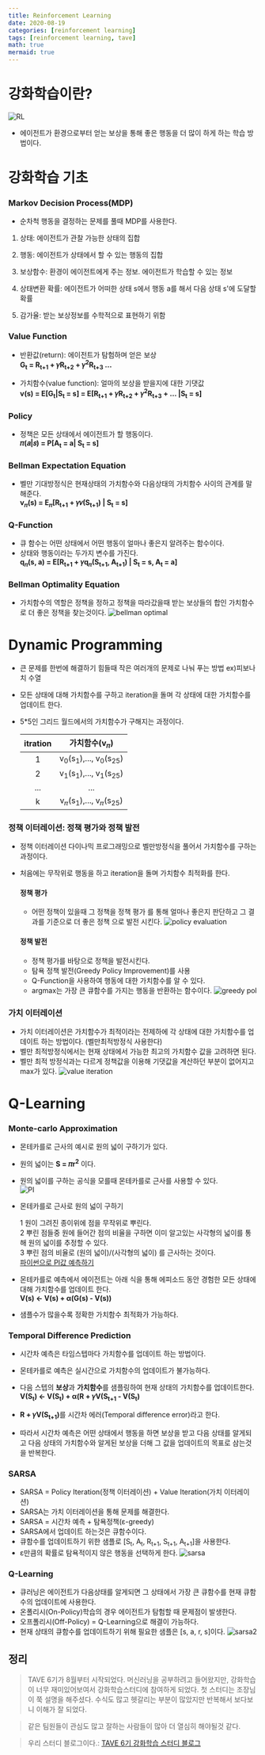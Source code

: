 ```yaml
---
title: Reinforcement Learning
date: 2020-08-19
categories: [reinforcement learning]
tags: [reinforcement learning, tave]
math: true
mermaid: true
---
```


# 강화학습이란?

![RL](/images/img/posts/RL_study_1/RL_img.png)

- 에이전트가 환경으로부터 얻는 보상을 통해 좋은 행동을 더 많이 하게 하는 학습 방법이다.

# 강화학습 기초

### Markov Decision Process(MDP)

- 순차척 행동을 결정하는 문제를 풀때 MDP를 사용한다.

1. 상태: 에이전트가 관찰 가능한 상태의 집합

2. 행동: 에이전트가 상태에서 할 수 있는 행동의 집합

3. 보상함수: 환경이 에이전트에게 주는 정보. 에이전트가 학습할 수 있는 정보

4. 상태변환 확률: 에이전트가 어떠한 상태 s에서 행동 a를 해서 다음 상태 s'에 도달할 확률

5. 감가율: 받는 보상정보를 수학적으로 표현하기 위함

### Value Function

- 반환값(return): 에이전트가 탐험하며 얻은 보상  
  <b>G<sub>t</sub> = R<sub>t+1</sub> + 𝛾R<sub>t+2</sub> + 𝛾<sup>2</sup>R<sub>t+3</sub> ...</b>

- 가치함수(value function): 얼마의 보상을 받을지에 대한 기댓값  
  <b>v(s) = E\[G<sub>t</sub>\|S<sub>t</sub> = s] = E\[R<sub>t+1</sub> + 𝛾R<sub>t+2</sub> + 𝛾<sup>2</sup>R<sub>t+3</sub> + ... \|S<sub>t</sub> = s]</b>

### Policy

- 정책은 모든 상태에서 에이전트가 할 행동이다.  
  <b>𝜋(𝑎\|𝑠) = P\[A<sub>t</sub> = a\| S<sub>t</sub> = s]</b>

### Bellman Expectation Equation

- 벨만 기대방정식은 현재상태의 가치함수와 다음상태의 가치함수 사이의 관계를 말해준다.  
  <b>v<sub>𝜋</sub>(s) = E<sub>𝜋</sub>\[R<sub>t+1</sub> + 𝛾𝑣(S<sub>t+1</sub>) \| S<sub>t</sub> = s]</b>

### Q-Function

- 큐 함수는 어떤 상태에서 어떤 행동이 얼마나 좋은지 알려주는 함수이다.
- 상태와 행동이라는 두가지 변수를 가진다.  
  <b>q<sub>𝜋</sub>(s, a) = E\[R<sub>t+1</sub> + 𝛾q<sub>𝜋</sub>(S<sub>t+1</sub>, A<sub>t+1</sub>) \| S<sub>t</sub> = s, A<sub>t</sub> = a]</b>

### Bellman Optimality Equation

- 가치함수의 역할은 정책을 정하고 정책을 따라갔을때 받는 보상들의 합인 가치함수로 더 좋은 정책을 찾는것이다.
  ![bellman optimal](/images/img/posts/RL_study_1/bellman_optimal.png)

# Dynamic Programming

- 큰 문제를 한번에 해결하기 힘들때 작은 여러개의 문제로 나눠 푸는 방법 ex)피보나치 수열
- 모든 상태에 대해 가치함수를 구하고 iteration을 돌며 각 상태에 대한 가치함수를 업데이트 한다.
- 5\*5인 그리드 월드에서의 가치함수가 구해지는 과정이다.

  | itration |                     가치함수(v<sub>𝜋</sub>)                     |
  | :------: | :-------------------------------------------------------------: |
  |    1     | v<sub>0</sub>(s<sub>1</sub>),..., v<sub>0</sub>(s<sub>25</sub>) |
  |    2     | v<sub>1</sub>(s<sub>1</sub>),..., v<sub>1</sub>(s<sub>25</sub>) |
  |   ...    |                               ...                               |
  |    k     | v<sub>𝜋</sub>(s<sub>1</sub>),..., v<sub>𝜋</sub>(s<sub>25</sub>) |

### 정책 이터레이션: 정책 평가와 정책 발전

- 정책 이터레이션
  다이나믹 프로그래밍으로 벨만방정식을 풀어서 가치함수를
  구하는 과정이다.

- 처음에는 무작위로 행동을 하고 iteration을 돌며 가치함수 최적화를 한다.

  #### 정책 평가

  - 어떤 정책이 있을때 그 정책을 정책 평가 를 통해 얼마나
    좋은지 판단하고 그 결과를 기준으로 더 좋은 정책 으로 발전 시킨다.
    ![policy evaluation](/images/img/posts/RL_study_1/policy_evaluation.png)

  #### 정책 발전

  - 정책 평가를 바탕으로 정책을 발전시킨다.
  - 탐욕 정책 발전(Greedy Policy Improvement)를 사용
  - Q-Function을 사용하여 행동에 대한 가치함수를 알 수 있다.
  - argmax는 가장 큰 큐함수를 가지는 행동을 반환하는 함수이다.
    ![greedy pol](/images/img/posts/RL_study_1/greedy_pol.png)

### 가치 이터레이션

- 가치 이터레이션은 가치함수가 최적이라는 전제하에 각 상태에 대한 가치함수를 업데이트 하는 방법이다.
  (벨만최적방정식 사용한다)
- 벨만 최적방정식에서는 현재 상태에서 가능한 최고의
  가치함수 값을 고려하면 된다.
- 벨만 최적 방정식과는 다르게 정책값을 이용해 기댓값을 계산하던 부분이 없어지고 max가 있다.
  ![value iteration](/images/img/posts/RL_study_1/value_iteration.png)

# Q-Learning

### Monte-carlo Approximation

- 몬테카를로 근사의 예시로 원의 넓이 구하기가 있다.
- 원의 넓이는 <b>S = 𝜋r<sup>2</sup></b> 이다.
- 원의 넓이를 구하는 공식을 모를때 몬테카를로 근사를 사용할 수 있다.  
  ![PI](/images/img/posts/RL_study_1/PI.png)

- 몬테카를로 근사로 원의 넓이 구하기

  1 원이 그려진 종이위에 점을 무작위로 뿌린다.  
  2 뿌린 점들중 원에 들어간 점의 비율을 구하면 이미 알고있는 사각형의 넓이를 통해 원의 넓이를 추정할 수 있다.  
  3 뿌린 점의 비율로 (원의 넓이)/(사각형의 넓이) 를 근사하는 것이다.  
  [파이썬으로 PI값 예측하기](https://marshmellowon.github.io/2020/05/29/PI.html)

- 몬테카를로 예측에서 에이전트는 아래 식을 통해 에피소드 동안 경험한 모든 상태에 대해 가치함수를 업데이트 한다.  
  <b>V(s) <- V(s) + α(G(s) - V(s))</b>
- 샘플수가 많을수록 정확한 가치함수 최적화가 가능하다.

### Temporal Difference Prediction

- 시간차 예측은 타임스텝마다 가치함수를 업데이트 하는 방법이다.
- 몬테카를로 예측은 실시간으로 가치함수의 업데이트가 불가능하다.
- 다음 스텝의 <b>보상</b>과 <b>가치함수</b>를 샘플링하여 현재 상태의 가치함수를 업데이트한다.  
  <b>V(S<sub>t</sub>) <- V(S<sub>t</sub>) + α(R + 𝛾V(S<sub>t+1</sub> - V(S<sub>t</sub>)</b>

- <b>R + 𝛾V(S<sub>t+1</sub>)</b>를 시간차 에러(Temporal difference error)라고 한다.

- 따라서 시간차 예측은 어떤 상태에서 행동을 하면 보상을 받고
  다음 상태를 알게되고 다음 상태의 가치함수와 알게된 보상을 더해
  그 값을 업데이트의 목표로 삼는것을 반복한다.

### SARSA

- SARSA = Policy Iteration(정책 이터레이션) + Value Iteration(가치 이터레이션)
- SARSA는 가치 이터레이션을 통해 문제를 해결한다.
- SARSA = 시간차 예측 + 탐욕정책(ε-greedy)
- SARSA에서 업데이트 하는것은 큐함수이다.
- 큐함수를 업데이트하기 위한 샘플로 \[S<sub>t</sub>, A<sub>t</sub>, R<sub>t+1</sub>, S<sub>t+1</sub>, A<sub>t+1</sub>]을 사용한다.
- ε만큼의 확률로 탐욕적이지 않은 행동을 선택하게 한다.
  ![sarsa](/images/img/posts/RL_study_1/sarsa1.png)

### Q-Learning

- 큐러닝은 에이전트가 다음상태를 알게되면 그 상태에서 가장 큰 큐함수를 현재 큐함수의 업데이트에 사용한다.
- 온폴리시(On-Policy)학습의 경우 에이전트가 탐험할 때 문제점이 발생한다.
- 오프폴리시(Off-Policy) = Q-Learning으로 해결이 가능하다.
- 현재 상태의 큐함수를 업데이트하기 위해 필요한 샘플은 \[s, a, r, s]이다.
  ![sarsa2](/images/img/posts/RL_study_1/sarsa3.png)

## 정리

> TAVE 6기가 8월부터 시작되었다. 머신러닝을 공부하려고 들어왔지만, 강화학습이 너무 재미있어보여서 강화학습스터디에 참여하게 되었다. 첫 스터디는 조장님이 쭉 설명을 해주셨다. 수식도 많고 헷갈리는 부분이 많았지만 반복해서 보다보니 이해가 잘 되었다.

> 같은 팀원들이 관심도 많고 잘하는 사람들이 많아 더 열심히 해야될것 같다.

> 우리 스터디 블로그이다.: [TAVE 6기 강화학습 스터디 블로그](https://tave-6th-rlstudy.github.io/)

